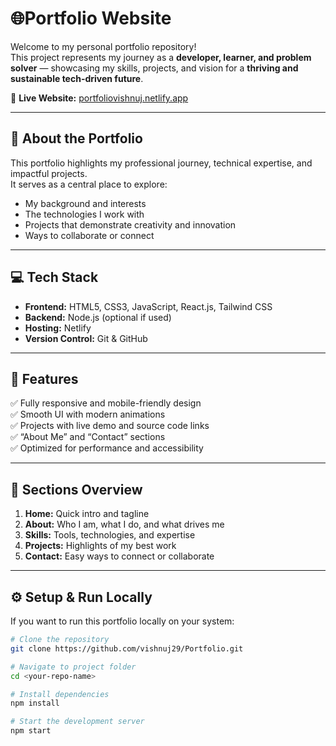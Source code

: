 # 🌐Portfolio Website

Welcome to my personal portfolio repository!  
This project represents my journey as a **developer, learner, and problem solver** — showcasing my skills, projects, and vision for a **thriving and sustainable tech-driven future**.

🔗 **Live Website:** [portfoliovishnuj.netlify.app](https://portfoliovishnuj.netlify.app/)

---

## 🧭 About the Portfolio

This portfolio highlights my professional journey, technical expertise, and impactful projects.  
It serves as a central place to explore:
- My background and interests  
- The technologies I work with  
- Projects that demonstrate creativity and innovation  
- Ways to collaborate or connect  

---

## 💻 Tech Stack

- **Frontend:** HTML5, CSS3, JavaScript, React.js, Tailwind CSS  
- **Backend:** Node.js (optional if used)  
- **Hosting:** Netlify  
- **Version Control:** Git & GitHub  

---

## 🌱 Features

✅ Fully responsive and mobile-friendly design  
✅ Smooth UI with modern animations  
✅ Projects with live demo and source code links  
✅ “About Me” and “Contact” sections  
✅ Optimized for performance and accessibility  

---

## 📁 Sections Overview

1. **Home:** Quick intro and tagline  
2. **About:** Who I am, what I do, and what drives me  
3. **Skills:** Tools, technologies, and expertise  
4. **Projects:** Highlights of my best work  
5. **Contact:** Easy ways to connect or collaborate  

---

## ⚙️ Setup & Run Locally

If you want to run this portfolio locally on your system:

```bash
# Clone the repository
git clone https://github.com/vishnuj29/Portfolio.git

# Navigate to project folder
cd <your-repo-name>

# Install dependencies
npm install

# Start the development server
npm start
